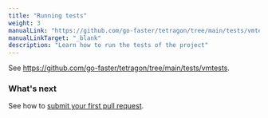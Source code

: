 ```yaml
---
title: "Running tests"
weight: 3
manualLink: "https://github.com/go-faster/tetragon/tree/main/tests/vmtests"
manualLinkTarget: "_blank"
description: "Learn how to run the tests of the project"
---
```


See https://github.com/go-faster/tetragon/tree/main/tests/vmtests.

### What's next

See how to [submit your first pull request](/docs/contribution-guide/submitting-a-pull-request/).
